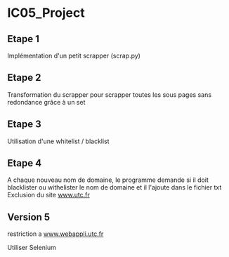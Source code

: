 # IC05_Project

## Etape 1
Implémentation d'un petit scrapper (scrap.py)

## Etape 2 
Transformation du scrapper pour scrapper toutes les sous pages sans redondance grâce à un set

## Etape 3 
Utilisation d'une whitelist / blacklist

## Etape 4
A chaque nouveau nom de domaine, le programme demande si il doit blacklister ou withelister le nom de domaine et il l'ajoute dans le fichier txt
Exclusion du site www.utc.fr

## Version 5
restriction a www.webappli.utc.fr

Utiliser Selenium
